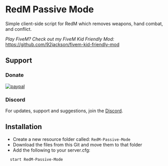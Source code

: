 # RedM Passive Mode

Simple client-side script for RedM which removes weapons, hand combat, and conflict.

*Play FiveM? Check out my FiveM Kid Friendly Mod:*
https://github.com/92jackson/fivem-kid-friendly-mod

## Support
### Donate

[![paypal](https://www.paypalobjects.com/en_US/GB/i/btn/btn_donateCC_LG.gif)](https://www.paypal.com/donate/?hosted_button_id=9QZ34DQCEPAGG)

### Discord

For updates, support and suggestions, join the [Discord](https://discord.gg/e3eXGTJbjx).


## Installation

* Create a new resource folder called: ```RedM-Passive-Mode```
* Download the files from this Git and move them to that folder
* Add the following to your server.cfg:

```bash
  start RedM-Passive-Mode
```
